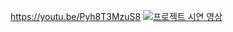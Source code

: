 https://youtu.be/Pyh8T3MzuS8
[![프로젝트 시연 영상](https://img.youtube.com/vi/Pyh8T3MzuS8/0.jpg)](https://www.youtube.com/watch?v=Pyh8T3MzuS8)
